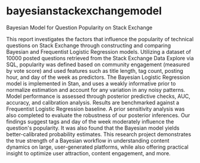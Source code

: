 # bayesianstackexchangemodel
Bayesian Model for Question Popularity on Stack Exchange

This report investigates the factors that influence the popularity of technical questions on Stack Exchange through constructing and comparing Bayesian and Frequentist Logistic Regression models. Utilizing a dataset of 10000 posted questions retrieved from the Stack Exchange Data Explore via SQL, popularity was defined based on community engagement (measured by vote score) and used features such as title length, tag count, posting hour, and day of the week as predictors. The Bayesian Logistic Regression model is implemented in Stan, and uses a weakly informative prior to normalize estimation and account for any variation in any noisy patterns. Model performance is assessed through posterior predictive checks, AUC, accuracy, and calibration analysis. Results are benchmarked against a Frequentist Logistic Regression baseline. A prior sensitivity analysis was also completed to evaluate the robustness of our posterior inferences. Our findings suggest tags and day of the week moderately influence the question's popularity. It was also found that the Bayesian model yields better-calibrated probability estimates. This research project demonstrates the true strength of a Bayesian workflow in understanding content dynamics on large, user-generated platforms, while also offering practical insight to optimize user attraction, content engagement, and more.
